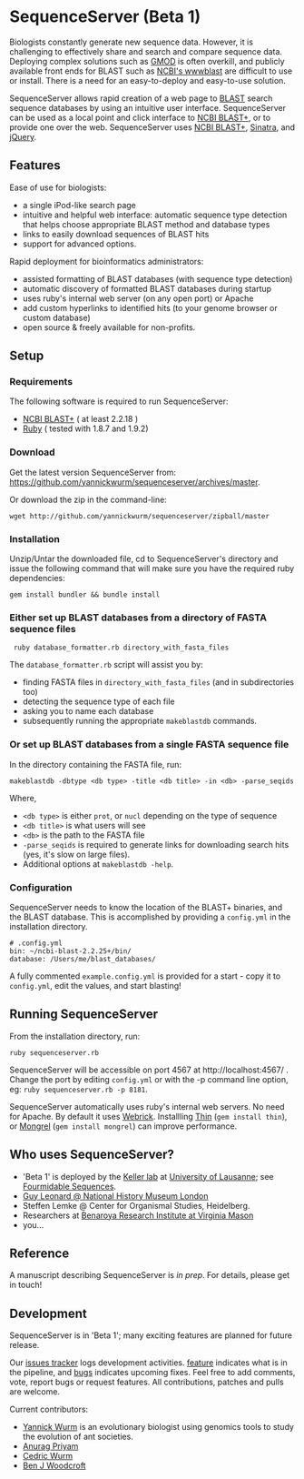 # SequenceServer (Beta 1)

Biologists constantly generate new sequence data. However, it is challenging to effectively 
share and search and compare sequence data. Deploying complex solutions such as
[GMOD][5] is often overkill, and publicly available front ends for BLAST such as 
[NCBI's wwwblast][21] are difficult to use or install. 
There is a need for an easy-to-deploy and easy-to-use solution.

SequenceServer allows rapid creation of a web page to [BLAST][1] search 
sequence databases by using an intuitive user interface. SequenceServer can 
be used as a local point and click interface to [NCBI BLAST+][2], or to 
provide one over the web. SequenceServer uses [NCBI BLAST+][2], 
[Sinatra][3], and [jQuery][4].

## Features

Ease of use for biologists:

* a single iPod-like search page
* intuitive and helpful web interface: automatic sequence type detection that helps
  choose appropriate BLAST method and database types
* links to easily download sequences of BLAST hits
* support for advanced options.
  
  
Rapid deployment for bioinformatics administrators:

* assisted formatting of BLAST databases (with sequence type detection)
* automatic discovery of formatted BLAST databases during startup
* uses ruby's internal web server (on any open port) or Apache
* add custom hyperlinks to identified hits (to your genome browser or custom database)
* open source & freely available for non-profits.


## Setup

### Requirements

The following software is required to run SequenceServer:

* [NCBI BLAST+][2]  ( at least 2.2.18 )
* [Ruby][6]         ( tested with 1.8.7 and 1.9.2)

### Download

Get the latest version SequenceServer from: https://github.com/yannickwurm/sequenceserver/archives/master.

Or download the zip in the command-line:

    wget http://github.com/yannickwurm/sequenceserver/zipball/master
 

### Installation

Unzip/Untar the downloaded file, cd to SequenceServer's directory and issue the following command that will make sure you have the required ruby dependencies:

    gem install bundler && bundle install

### Either set up BLAST databases from a directory of FASTA sequence files

     ruby database_formatter.rb directory_with_fasta_files

The `database_formatter.rb` script will assist you by:

 * finding FASTA files in `directory_with_fasta_files` (and in subdirectories too)
 * detecting the sequence type of each file
 * asking you to name each database
 * subsequently running the appropriate `makeblastdb` commands.

### Or set up BLAST databases from a single FASTA sequence file
In the directory containing the FASTA file, run:
    
    makeblastdb -dbtype <db type> -title <db title> -in <db> -parse_seqids

Where,

* `<db type>` is either `prot`, or `nucl` depending on the type of sequence
* `<db title>` is what users will see
* `<db>` is the path to the FASTA file
* `-parse_seqids` is required to generate links for downloading search
  hits (yes, it's slow on large files).
* Additional options at `makeblastdb -help`.


### Configuration

SequenceServer needs to know the location of the BLAST+ binaries, and the
BLAST database. This is accomplished by providing a `config.yml` in the
installation directory.

    # .config.yml
    bin: ~/ncbi-blast-2.2.25+/bin/
    database: /Users/me/blast_databases/

A fully commented `example.config.yml` is provided for a start - copy it to
`config.yml`, edit the values, and start blasting!

## Running SequenceServer

From the installation directory, run:

    ruby sequenceserver.rb


SequenceServer will be accessible on port 4567 at http://localhost:4567/ . 
Change the port by editing `config.yml` or with the -p command line option, eg: `ruby sequenceserver.rb -p 8181`.
    
SequenceServer automatically uses ruby's internal web servers. No need for Apache. 
By default it uses [Webrick][7]. Installling [Thin][8] (`gem install thin`), or [Mongrel][9] (`gem install mongrel`) 
can improve performance. 

## Who uses SequenceServer?

* 'Beta 1' is deployed by the [Keller lab][10] at [University of
Lausanne][11]; see [Fourmidable Sequences][12].
* [Guy Leonard @ National History Museum London][13] 
* Steffen Lemke @ Center for Organismal Studies, Heidelberg.
* Researchers at [Benaroya Research Institute at Virginia Mason][22]
* you... 

## Reference

A manuscript describing SequenceServer is *in prep*. For details, please get in touch!


## Development

SequenceServer is in 'Beta 1'; many exciting features are planned for future release. 

Our [issues tracker][13] logs development activities. [feature][14] indicates what is in the pipeline, and [bugs][15] indicates upcoming fixes. Feel free to add comments, vote, report bugs or request features. All contributions, patches and pulls are welcome.

Current contributors:

 * [Yannick Wurm][16] is an evolutionary biologist using genomics tools to study the evolution of ant societies.
 * [Anurag Priyam][17]
 * [Cedric Wurm][18]
 * [Ben J Woodcroft][19]


[1]: http://blast.ncbi.nlm.nih.gov/Blast.cgi
[2]: http://blast.ncbi.nlm.nih.gov/Blast.cgi?CMD=Web&PAGE_TYPE=BlastDocs&DOC_TYPE=Download
[3]: http://www.sinatrarb.com/
[4]: http://jquery.com/
[5]: http://www.gmod.org
[6]: http://www.ruby-lang.org/en/
[7]: http://www.ruby-doc.org/stdlib/libdoc/webrick/rdoc/index.html
[8]: http://code.macournoyer.com/thin/
[9]: http://rubygems.org/gems/mongrel
[10]: http://fourmidable.unil.ch/
[11]: http://www.unil.ch/central
[12]: http://fourmidable-sequences.unil.ch:2011/
[13]: https://github.com/yannickwurm/sequenceserver/issues
[14]: https://github.com/yannickwurm/sequenceserver/issues?labels=feature
[15]: https://github.com/yannickwurm/sequenceserver/issues?labels=bug
[16]: http://yannick.poulet.org
[17]: http://about.me/yeban
[18]: http://ceddo.gammosaur.com
[19]: https://github.com/wwood
[20]: http://gna-phylo.nhm.ac.uk/blast.html
[21]: http://www.ncbi.nlm.nih.gov/BLAST/docs/wwwblast.html]
[22]: http://www.benaroyaresearch.org
